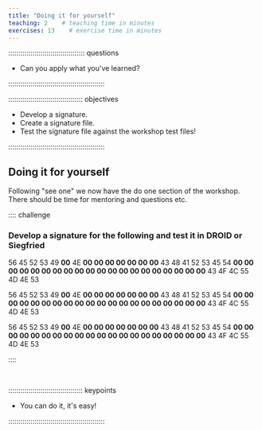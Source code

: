 ```yaml
---
title: "Doing it for yourself"
teaching: 2    # teaching time in minutes
exercises: 13    # exercise time in minutes
---
```


:::::::::::::::::::::::::::::::::::::: questions

- Can you apply what you've learned?

::::::::::::::::::::::::::::::::::::::::::::::::

::::::::::::::::::::::::::::::::::::: objectives

- Develop a signature.
- Create a signature file.
- Test the signature file against the workshop test files!

::::::::::::::::::::::::::::::::::::::::::::::::

## Doing it for yourself

Following "see one" we now have the do one section of the workshop. There
should be time for mentoring and questions etc.

:::: challenge

### Develop a signature for the following and test it in DROID or Siegfried

<!-- NB. Borrowed from x-fmt/231 – 00’s need replacing and expanding, e.g.
     with longer/shorter sequences
-->

56 45 52 53 49 **00** 4E **00 00 00 00 00 00 00** 43 48 41 52 53 45 54 **00 00 00 00 00 00 00 00 00 00 00 00 00 00 00 00 00 00 00 00** 43 4F 4C 55 4D 4E 53

56 45 52 53 49 **00** 4E **00 00 00 00 00 00 00** 43 48 41 52 53 45 54 **00 00 00 00 00 00 00 00 00 00 00 00 00 00 00 00 00 00 00 00** 43 4F 4C 55 4D 4E 53

56 45 52 53 49 **00** 4E **00 00 00 00 00 00 00** 43 48 41 52 53 45 54 **00 00 00 00 00 00 00 00 00 00 00 00 00 00 00 00 00 00 00 00** 43 4F 4C 55 4D 4E 53

::::

<!-- NB. Keypoints should appear at the end of the markdown file. Aesthetically
     it looks like it's better with an additional newline so adding that
     here and using this comment as a separator to make it easy to read
     content.
-->

<br>

::::::::::::::::::::::::::::::::::::: keypoints

- You can do it, it's easy!

::::::::::::::::::::::::::::::::::::::::::::::::
